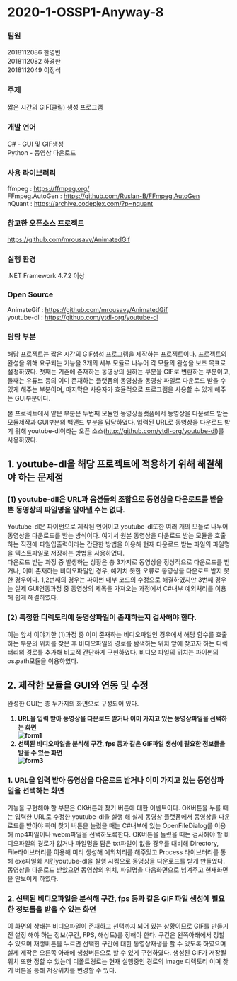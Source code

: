 # 2020-1-OSSP1-Anyway-8
### 팀원
2018112086 한영빈  
2018112082 하경한  
2018112049 이정석  

### 주제
짧은 시간의 GIF(클립) 생성 프로그램

### 개발 언어
C# - GUI 및 GIF생성  
Python - 동영상 다운로드

### 사용 라이브러리
ffmpeg : https://ffmpeg.org/  
FFmpeg.AutoGen : https://github.com/Ruslan-B/FFmpeg.AutoGen  
nQuant : https://archive.codeplex.com/?p=nquant

### 참고한 오픈소스 프로젝트
https://github.com/mrousavy/AnimatedGif

### 실행 환경
.NET Framework 4.7.2 이상

### Open Source
AnimateGif : https://github.com/mrousavy/AnimatedGif  
youtube-dl : https://github.com/ytdl-org/youtube-dl

### 담당 부분
해당 프로젝트는 짧은 시간의 GIF생성 프로그램을 제작하는 프로젝트이다. 프로젝트의 완성을 위해 요구되는 기능을 3개의 세부 모듈로 나누어 각 모듈의 완성을 보조 목표로 설정하였다. 첫째는 기존에 존재하는 동영상의 원하는 부분을 GIF로 변환하는 부분이고, 둘째는 유튜브 등의 이미 존재하는 플랫폼의 동영상을 동영상 파일로 다운로드 받을 수 있게 해주는 부분이며, 마지막은 사용자가 효율적으로 프로그램을 사용할 수 있게 해주는 GUI부분이다.  

본 프로젝트에서 맡은 부분은 두번째 모듈인 동영상플랫폼에서 동영상을 다운로드 받는 모듈제작과 GUI부분의 백앤드 부분을 담당하였다. 입력된 URL로 동영상을 다운로드 받기 위해 youtube-dl이라는 오픈 소스(http://github.com/ytdl-org/youtube-dl)를 사용하였다.  

## 1. youtube-dl을 해당 프로젝트에 적용하기 위해 해결해야 하는 문제점

### (1) youtube-dll은 URL과 옵션들의 조합으로 동영상을 다운로드를 받을 뿐 동영상의 파일명을 알아낼 수는 없다.
Youtube-dl은 파이썬으로 제작된 언어이고 youtube-dl또한 여러 개의 모듈로 나누어 동영상을 다운로드를 받는 방식이다. 여기서 원본 동영상을 다운로드 받는 모듈을 호출하는 직전에 파일입출력이라는 간단한 방법을 이용해 현재 다운로드 받는 파일의 파일명을 텍스트파일로 저장하는 방법을 사용하였다.  
다운로드 받는 과정 중 발생하는 상황은 총 3가지로 동영상을 정상적으로 다운로드를 받거나, 이미 존재하는 비디오파일인 경우, 예기치 못한 오류로 동영상을 다운로드 받지 못한 경우이다. 1,2번째의 경우는 파이썬 내부 코드의 수정으로 해결하였지만 3번째 경우는 실제 GUI연동과정 중 동영상의 제목을 가져오는 과정에서 C#내부 예외처리를 이용해 쉽게 해결하였다.

### (2) 특정한 디렉토리에 동영상파일이 존재하는지 검사해야 한다.
이는 앞서 이야기한 (1)과정 중 이미 존재하는 비디오파일인 경우에서 해당 함수를 호출하는 부분의 위치를 찾은 후 비디오파일의 경로를 탐색하는 위치 앞에 찾고자 하는 디렉터리의 경로를 추가해 비교적 간단하게 구현하였다.
비디오 파일의 위치는 파이썬의 os.path모듈을 이용하였다.

## 2. 제작한 모듈을 GUI와 연동 및 수정
완성한 GUI는 총 두가지의 화면으로 구성되어 있다.  
<b>
1.	URL을 입력 받아 동영상을 다운로드 받거나 이미 가지고 있는 동영상파일을 선택하는 화면  
![form1](https://user-images.githubusercontent.com/44914802/87289177-46356900-c537-11ea-8228-ca7c7d550c9b.png)
2.	선택된 비디오파일을 분석해 구간, fps 등과 같은 GIF파일 생성에 필요한 정보들을 받을 수 있는 화면  
![form3](https://user-images.githubusercontent.com/44914802/87289182-46cdff80-c537-11ea-858c-2fd4767e4997.png)
  </b>

### 1. URL을 입력 받아 동영상을 다운로드 받거나 이미 가지고 있는 동영상파일을 선택하는 화면
기능을 구현해야 할 부분은 OK버튼과 찾기 버튼에 대한 이벤트이다. OK버튼을 누를 때는 입력한 URL로 수정한 youtube-dl을 실행 해 실제 동영상 플랫폼에서 동영상을 다운로드를 받아야 하며 찾기 버튼을 눌렀을 때는 C#내부에 있는 OpenFileDialog를 이용해 mp4파일이나 webm파일을 선택하도록한다.
OK버튼을 눌렀을 때는 검사해야 할 비디오파일의 경로가 없거나 파일명을 담은 txt파일이 없을 경우를 대비해 Directory, File라이브러리를 이용해 미리 생성해 예외처리를 해주었고 Process 라이브러리를 통해 exe파일화 시킨youtube-dl을 실행 시킴으로 동영상을 다운로드를 받게 만들었다.
동영상을 다운로드 받았으면 동영상의 위치, 파일명을 다음화면으로 넘겨주고 현재화면을 안보이게 하였다.

### 2. 선택된 비디오파일을 분석해 구간, fps 등과 같은 GIF 파일 생성에 필요한 정보들을 받을 수 있는 화면
이 화면의 상태는 비디오파일이 존재하고 선택까지 되어 있는 상황이므로 GIF를 만들기 전 설정 해야 하는 정보(구간, FPS, 해상도)를 정해야 한다. 구간은 왼쪽아래에서 정할 수 있으며 재생버튼을 누르면 선택한 구간에 대한 동영상재생을 할 수 있도록 하였으며 실제 제작은 오른쪽 아래에 생성버튼으로 할 수 있게 구현하였다.
생성된 GIF가 저장될 위치 또한 정할 수 있는데 디폴트경로는 현재 실행중인 경로의 image 디렉토리 이며 찾기 버튼을 통해 저장위치를 변경할 수 있다.
